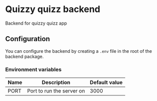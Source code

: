 # Quizzy quizz backend

Backend for quizzy quizz app

## Configuration

You can configure the backend by creating a `.env` file in the root of the backend package.

### Environment variables

| Name | Description               | Default value |
| ---- | ------------------------- | ------------- |
| PORT | Port to run the server on | 3000          |
